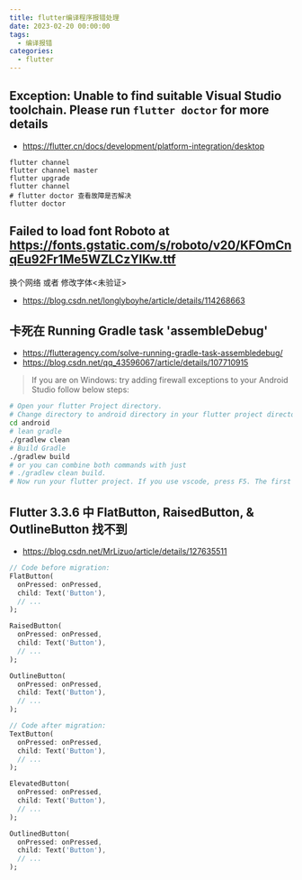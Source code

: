 ```yaml
---
title: flutter编译程序报错处理
date: 2023-02-20 00:00:00
tags:
  - 编译报错
categories:
  - flutter
---
```


## Exception: Unable to find suitable Visual Studio toolchain. Please run `flutter doctor` for more details

- <https://flutter.cn/docs/development/platform-integration/desktop>

```shell
flutter channel
flutter channel master
flutter upgrade
flutter channel
# flutter doctor 查看故障是否解决
flutter doctor
```

## Failed to load font Roboto at <https://fonts.gstatic.com/s/roboto/v20/KFOmCnqEu92Fr1Me5WZLCzYlKw.ttf>

换个网络 或者 修改字体<未验证>

- <https://blog.csdn.net/longlyboyhe/article/details/114268663>

## 卡死在 Running Gradle task 'assembleDebug'

- <https://flutteragency.com/solve-running-gradle-task-assembledebug/>
- <https://blog.csdn.net/qq_43596067/article/details/107710915>

> If you are on Windows: try adding firewall exceptions to your Android Studio follow below steps:

```bash
# Open your flutter Project directory.
# Change directory to android directory in your flutter project directory
cd android
# lean gradle
./gradlew clean
# Build Gradle
./gradlew build
# or you can combine both commands with just
# ./gradlew clean build.
# Now run your flutter project. If you use vscode, press F5. The first time Gradle running assembly debug will take time.
```

## Flutter 3.3.6 中 FlatButton, RaisedButton, & OutlineButton 找不到

- <https://blog.csdn.net/MrLizuo/article/details/127635511>

```dart
// Code before migration:
FlatButton(
  onPressed: onPressed,
  child: Text('Button'),
  // ...
);

RaisedButton(
  onPressed: onPressed,
  child: Text('Button'),
  // ...
);

OutlineButton(
  onPressed: onPressed,
  child: Text('Button'),
  // ...
);

// Code after migration:
TextButton(
  onPressed: onPressed,
  child: Text('Button'),
  // ...
);

ElevatedButton(
  onPressed: onPressed,
  child: Text('Button'),
  // ...
);

OutlinedButton(
  onPressed: onPressed,
  child: Text('Button'),
  // ...
);

```
